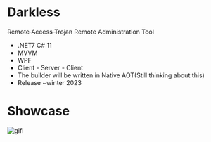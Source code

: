 # Darkless
~~Remote Access Trojan~~ Remote Administration Tool
- .NET7 C# 11
- MVVM
- WPF
- Client - Server - Client
- The builder will be written in Native AOT(Still thinking about this)
- Release ~winter 2023

# Showcase

![gifi](https://user-images.githubusercontent.com/56397706/174505246-cdfbec64-0dd6-4b2f-82b6-9fbce1e64edb.gif)
